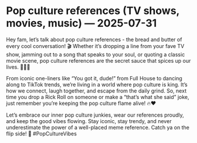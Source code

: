 # Pop culture references (TV shows, movies, music) — 2025-07-31

Hey fam, let’s talk about pop culture references - the bread and butter of every cool conversation! 🎬 Whether it’s dropping a line from your fave TV show, jamming out to a song that speaks to your soul, or quoting a classic movie scene, pop culture references are the secret sauce that spices up our lives. 💁🏽‍♀️

From iconic one-liners like “You got it, dude!” from Full House to dancing along to TikTok trends, we’re living in a world where pop culture is king. It’s how we connect, laugh together, and escape from the daily grind. So, next time you drop a Rick Roll on someone or make a “that’s what she said” joke, just remember you’re keeping the pop culture flame alive! 🔥❤️

Let’s embrace our inner pop culture junkies, wear our references proudly, and keep the good vibes flowing. Stay iconic, stay trendy, and never underestimate the power of a well-placed meme reference. Catch ya on the flip side! 💫 #PopCultureVibes